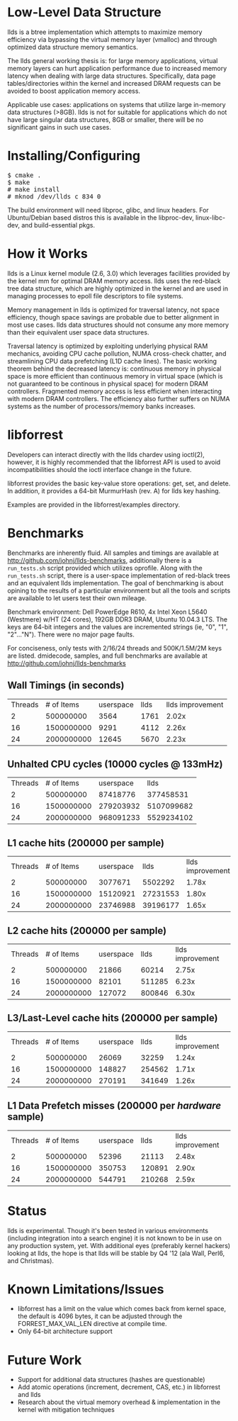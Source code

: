 Low-Level Data Structure
========================
llds is a btree implementation which attempts to maximize memory efficiency via bypassing the virtual memory layer (vmalloc) and through optimized data structure memory semantics.

The llds general working thesis is: for large memory applications, virtual memory layers can hurt application performance due to increased memory latency when dealing with large data structures. Specifically, data page tables/directories within the kernel and increased DRAM requests can be avoided to boost application memory access.

Applicable use cases: applications on systems that utilize large in-memory data structures (>8GB). llds is not for suitable for applications which do not have large singular data structures, 8GB or smaller, there will be no significant gains in such use cases. 

Installing/Configuring
======================

<pre>
$ cmake .
$ make
# make install
# mknod /dev/llds c 834 0
</pre>

The build environment will need libproc, glibc, and linux headers. For Ubuntu/Debian based distros this is available in the libproc-dev, linux-libc-dev, and build-essential pkgs.

How it Works
============
llds is a Linux kernel module (2.6, 3.0) which leverages facilities provided by the kernel mm for optimal DRAM memory access. llds uses the red-black tree data structure, which are highly optimized in the kernel and are used in managing processes to epoll file descriptors to file systems.

Memory management in llds is optimized for traversal latency, not space efficiency, though space savings are probable due to better alignment in most use cases. llds data structures should not consume any more memory than their equivalent user space data structures.

Traversal latency is optimized by exploiting underlying physical RAM mechanics, avoiding CPU cache pollution, NUMA cross-check chatter, and streamlining CPU data prefetching (L1D cache lines). The basic working theorem behind the decreased latency is: continuous memory in physical space is more efficient than continuous memory in virtual space (which is not guaranteed to be continous in physical space) for modern DRAM controllers. Fragmented memory access is less efficient when interacting with modern DRAM controllers. The efficiency also further suffers on NUMA systems as the number of processors/memory banks increases.

libforrest
==========
Developers can interact directly with the llds chardev using ioctl(2), however, it is highly recommended that the libforrest API is used to avoid incompatibilities should the ioctl interface change in the future. 

libforrest provides the basic key-value store operations: get, set, and delete. In addition, it provides a 64-bit MurmurHash (rev. A) for llds key hashing.

Examples are provided in the libforrest/examples directory.

Benchmarks
==========
Benchmarks are inherently fluid. All samples and timings are available at http://github.com/johnj/llds-benchmarks, additionally there is a `run_tests.sh` script provided which utilizes oprofile. Along with the `run_tests.sh` script, there is a user-space implementation of red-black trees and an equivalent llds implementation. The goal of benchmarking is about opining to the results of a particular environment but all the tools and scripts are available to let users test their own mileage.

Benchmark environment: Dell PowerEdge R610, 4x Intel Xeon L5640 (Westmere) w/HT (24 cores), 192GB DDR3 DRAM, Ubuntu 10.04.3 LTS. The keys are 64-bit integers and the values are incremented strings (ie, "0", "1", "2"..."N"). There were no major page faults.

For conciseness, only tests with 2/16/24 threads and 500K/1.5M/2M keys are listed. dmidecode, samples, and full benchmarks are available at http://github.com/johnj/llds-benchmarks

Wall Timings (in seconds)
-------------------------
<table>
<tr><td>Threads</td><td># of Items<td>userspace</td><td>llds</td><td>llds improvement</td></tr>
<tr><td>2</td><td>500000000</td><td>3564</td><td>1761</td><td>2.02x</td></tr>
<tr><td>16</td><td>1500000000</td><td>9291</td><td>4112</td><td>2.26x</td></tr>
<tr><td>24</td><td>2000000000</td><td>12645</td><td>5670</td><td>2.23x</td></tr>
</table>

Unhalted CPU cycles (10000 cycles @ 133mHz)
-----------------------------------------
<table>
<tr><td>Threads</td><td># of Items</td><td>userspace</td><td>llds</td></tr>
<tr><td>2</td><td>500000000</td><td>87418776</td><td>377458531</td></tr>
<tr><td>16</td><td>1500000000</td><td>279203932</td><td>5107099682</td></tr>
<tr><td>24</td><td>2000000000</td><td>968091233</td><td>5529234102</td></tr>
</table>

L1 cache hits (200000 per sample)
----------------------------------
<table>
<tr><td>Threads</td><td># of Items</td><td>userspace</td><td>llds</td><td>llds improvement</td></tr>
<tr><td>2</td><td>500000000</td><td>3077671</td><td>5502292</td><td>1.78x</td></tr>
<tr><td>16</td><td>1500000000</td><td>15120921</td><td>27231553</td><td>1.80x</td></tr>
<tr><td>24</td><td>2000000000</td><td>23746988</td><td>39196177</td><td>1.65x</td></tr>
</table>

L2 cache hits (200000 per sample)
----------------------------------
<table>
<tr><td>Threads</td><td># of Items</td><td>userspace</td><td>llds</td><td>llds improvement</td></tr>
<tr><td>2</td><td>500000000</td><td>21866</td><td>60214</td><td>2.75x</td></tr>
<tr><td>16</td><td>1500000000</td><td>82101</td><td>511285</td><td>6.23x</td></tr>
<tr><td>24</td><td>2000000000</td><td>127072</td><td>800846</td><td>6.30x</td></tr>
</table>

L3/Last-Level cache hits (200000 per sample)
---------------------------------------------
<table>
<tr><td>Threads</td><td># of Items</td><td>userspace</td><td>llds</td><td>llds improvement</td></tr>
<tr><td>2</td><td>500000000</td><td>26069</td><td>32259</td><td>1.24x</td></tr>
<tr><td>16</td><td>1500000000</td><td>148827</td><td>254562</td><td>1.71x</td></tr>
<tr><td>24</td><td>2000000000</td><td>270191</td><td>341649</td><td>1.26x</td></tr>
</table>

L1 Data Prefetch misses (200000 per *hardware* sample)
---------------------------------------------
<table>
<tr><td>Threads</td><td># of Items</td><td>userspace</td><td>llds</td><td>llds improvement</td></tr>
<tr><td>2</td><td>500000000</td><td>52396</td><td>21113</td><td>2.48x</td></tr>
<tr><td>16</td><td>1500000000</td><td>350753</td><td>120891</td><td>2.90x</td></tr>
<tr><td>24</td><td>2000000000</td><td>544791</td><td>210268</td><td>2.59x</td></tr>
</table>


Status
======
llds is experimental. Though it's been tested in various environments (including integration into a search engine) it is not known to be in use on any production system, yet. With additional eyes (preferably kernel hackers) looking at llds, the hope is that llds will be stable by Q4 '12 (ala Wall, Perl6, and Christmas).

Known Limitations/Issues
========================
- libforrest has a limit on the value which comes back from kernel space, the default is 4096 bytes, it can be adjusted through the FORREST_MAX_VAL_LEN directive at compile time.
- Only 64-bit architecture support

Future Work
===========
- Support for additional data structures (hashes are questionable)
- Add atomic operations (increment, decrement, CAS, etc.) in libforrest and llds
- Research about the virtual memory overhead & implementation in the kernel with mitigation techniques
